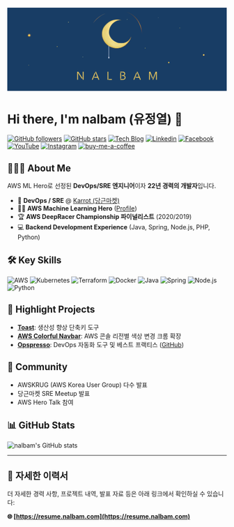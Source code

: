 <div>

![nalbam's cover](static/nalbam-cover-v2.png)

</div>

# Hi there, I'm nalbam (유정열) 👋

[![GitHub followers](https://img.shields.io/github/followers/nalbam?label=Follow&style=social)](https://github.com/nalbam)
[![GitHub stars](https://img.shields.io/github/stars/nalbam?label=Stars&style=social)](https://github.com/nalbam?tab=repositories)
[![Tech Blog](http://img.shields.io/badge/-Tech%20blog-black?style=flat-square&logo=github&link=https://nalbam.github.io/)](https://nalbam.github.io/)
[![Linkedin](https://img.shields.io/badge/-LinkedIn-blue?style=flat-square&logo=Linkedin&logoColor=white&link=https://www.linkedin.com/in/nalbam/)](https://www.linkedin.com/in/nalbam/)
[![Facebook](https://img.shields.io/badge/facebook-1877f2?style=flat-square&logo=facebook&logoColor=white&link=https://www.facebook.com/nalbam)](https://www.facebook.com/nalbam)
[![YouTube](https://img.shields.io/badge/Youtube-ff0000?style=flat-square&logo=youtube&link=https://www.youtube.com/channel/UCxTJB34A6V8WIsYogeGQhYg)](https://www.youtube.com/user/nalbam)
[![Instagram](https://img.shields.io/badge/-Instagram-dd2a7b?style=flat-square&logo=instagram&logoColor=white&link=https://www.instagram.com/nalbam/)](https://www.instagram.com/nalbam/)
[![buy-me-a-coffee](https://img.shields.io/badge/Buy_Me_a_Coffee-ffdd00?logo=buy-me-a-coffee&logoColor=black)](https://coff.ee/nalbam)

## 🧑🏻‍💻 About Me

AWS ML Hero로 선정된 **DevOps/SRE 엔지니어**이자 **22년 경력의 개발자**입니다.

*   🥕 **DevOps / SRE** @ [Karrot (당근마켓)](https://www.daangn.com/)
*   🦸🏻 **AWS Machine Learning Hero** ([Profile](https://builder.aws.com/community/@nalbam))
*   🏆 **AWS DeepRacer Championship 파이널리스트** (2020/2019)
*   💻 **Backend Development Experience** (Java, Spring, Node.js, PHP, Python)

## 🛠️ Key Skills

![AWS](https://img.shields.io/badge/AWS-232F3E?style=flat-square&logo=amazon-aws)
![Kubernetes](https://img.shields.io/badge/Kubernetes-326CE5?style=flat-square&logo=kubernetes)
![Terraform](https://img.shields.io/badge/Terraform-7B42BC?style=flat-square&logo=terraform)
![Docker](https://img.shields.io/badge/Docker-2496ED?style=flat-square&logo=docker)
![Java](https://img.shields.io/badge/Java-007396?style=flat-square&logo=java)
![Spring](https://img.shields.io/badge/Spring-6DB33F?style=flat-square&logo=spring)
![Node.js](https://img.shields.io/badge/-Node.js-339933?style=flat&logo=node.js&logoColor=white)
![Python](https://img.shields.io/badge/-Python-3776AB?style=flat&logo=python&logoColor=white)

## 🚀 Highlight Projects

*   **[Toast](https://toastapp.io/)**: 생산성 향상 단축키 도구
*   **[AWS Colorful Navbar](https://chromewebstore.google.com/detail/aws-colorful-navbar/kgifmgnlchjjippdpkblbdlfidcpceme)**: AWS 콘솔 리전별 색상 변경 크롬 확장
*   **[Opspresso](https://opspresso.com)**: DevOps 자동화 도구 및 베스트 프랙티스 ([GitHub](https://github.com/opspresso))

## 🎤 Community

*   AWSKRUG (AWS Korea User Group) 다수 발표
*   당근마켓 SRE Meetup 발표
*   AWS Hero Talk 참여

## 📊 GitHub Stats

![nalbam's GitHub stats](https://github-readme-stats.vercel.app/api?username=nalbam&show_icons=true&theme=radical)

---

## 📝 자세한 이력서

더 자세한 경력 사항, 프로젝트 내역, 발표 자료 등은 아래 링크에서 확인하실 수 있습니다:

**🌐 [https://resume.nalbam.com](https://resume.nalbam.com)**
